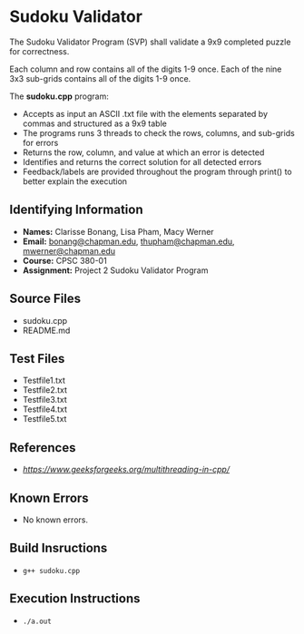 # Sudoku Validator

The Sudoku Validator Program (SVP) shall validate a 9x9 completed puzzle for correctness.

Each column and row contains all of the digits 1-9 once. Each of the nine 3x3 sub-grids contains all of the digits 1-9 once.

The **sudoku.cpp** program:
* Accepts as input an ASCII .txt file with the elements separated by commas and structured as a 9x9 table
* The programs runs 3 threads to check the rows, columns, and sub-grids for errors
* Returns the row, column, and value at which an error is detected
* Identifies and returns the correct solution for all detected errors
* Feedback/labels are provided throughout the program through print() to better explain the execution

## Identifying Information

* **Names:** Clarisse Bonang, Lisa Pham, Macy Werner
* **Email:** bonang@chapman.edu, thupham@chapman.edu, mwerner@chapman.edu
* **Course:** CPSC 380-01
* **Assignment:** Project 2 Sudoku Validator Program

## Source Files  
* sudoku.cpp
* README.md

## Test Files
* Testfile1.txt
* Testfile2.txt
* Testfile3.txt
* Testfile4.txt
* Testfile5.txt

## References
* *https://www.geeksforgeeks.org/multithreading-in-cpp/*

## Known Errors
* No known errors.

## Build Insructions
* `g++ sudoku.cpp`

## Execution Instructions
* `./a.out`
